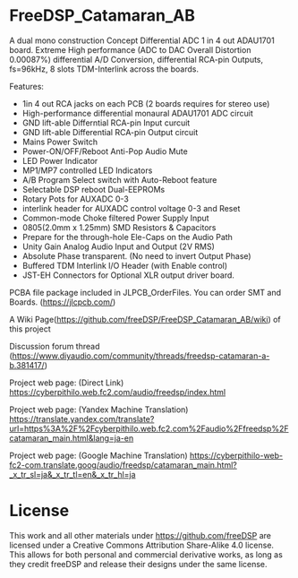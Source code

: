 # FreeDSP_Catamaran_AB
A dual mono construction Concept Differential ADC 1 in 4 out ADAU1701 board. Extreme High performance (ADC to DAC Overall Distortion 0.00087%) differential A/D Conversion, differential RCA-pin Outputs, fs=96kHz, 8 slots TDM-Interlink across the boards.

Features:

- 1in 4 out RCA jacks on each PCB (2 boards requires for stereo use)
- High-performance differential monaural ADAU1701 ADC circuit
- GND lift-able Differntial RCA-pin Input curcuit
- GND lift-able Differential RCA-pin Output circuit
- Mains Power Switch
- Power-ON/OFF/Reboot Anti-Pop Audio Mute
- LED Power Indicator
- MP1/MP7 controlled LED Indicators
- A/B Program Select switch with Auto-Reboot feature
- Selectable DSP reboot Dual-EEPROMs
- Rotary Pots for AUXADC 0-3
- interlink header for AUXADC control voltage 0-3 and Reset
- Common-mode Choke filtered Power Supply Input
- 0805(2.0mm x 1.25mm) SMD Resistors & Capacitors
- Prepare for the through-hole Ele-Caps on the Audio Path
- Unity Gain Analog Audio Input and Output (2V RMS)
- Absolute Phase transparent. (No need to invert Output Phase)
- Buffered TDM Interlink I/O Header (with Enable control)
- JST-EH Connectors for Optional XLR output driver board.

PCBA file package included in JLPCB_OrderFiles. You can order SMT and Boards. (https://jlcpcb.com/) 

A Wiki Page(https://github.com/freeDSP/FreeDSP_Catamaran_AB/wiki) of this project

Discussion forum thread (https://www.diyaudio.com/community/threads/freedsp-catamaran-a-b.381417/)

Project web page: (Direct Link) https://cyberpithilo.web.fc2.com/audio/freedsp/index.html

Project web page: (Yandex Machine Translation) https://translate.yandex.com/translate?url=https%3A%2F%2Fcyberpithilo.web.fc2.com%2Faudio%2Ffreedsp%2Fcatamaran_main.html&lang=ja-en

Project web page: (Google Machine Translation) https://cyberpithilo-web-fc2-com.translate.goog/audio/freedsp/catamaran_main.html?_x_tr_sl=ja&_x_tr_tl=en&_x_tr_hl=ja

# License
This work and all other materials under https://github.com/freeDSP are licensed under a Creative Commons Attribution Share-Alike 4.0 license. This allows for both personal and commercial derivative works, as long as they credit freeDSP and release their designs under the same license.
